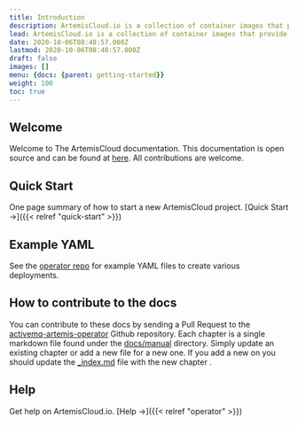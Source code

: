 ```yaml
---
title: Introduction
description: ArtemisCloud.io is a collection of container images that provide a way to deploy the Apache ActiveMQ Artemis Broker on Kubernetes.
lead: ArtemisCloud.io is a collection of container images that provide a way to deploy the Apache ActiveMQ Artemis Broker on Kubernetes.
date: 2020-10-06T08:48:57.000Z
lastmod: 2020-10-06T08:48:57.000Z
draft: false
images: []
menu: {docs: {parent: getting-started}}
weight: 100
toc: true
---
```


## Welcome

Welcome to The ArtemisCloud documentation. This documentation is open source and can be found at [here](https://github.com/artemiscloud/activemq-artemis-operator/tree/main/docs/manual). All contributions are welcome.

## Quick Start

One page summary of how to start a new ArtemisCloud project. [Quick Start →]({{< relref "quick-start" >}})

## Example YAML

See the [operator repo](https://github.com/artemiscloud/activemq-artemis-operator/tree/main/examples) for example YAML files to create various deployments.

## How to contribute to the docs

You can contribute to these docs by sending a Pull Request to the [activemq-artemis-operator](https://github.com/artemiscloud/activemq-artemis-operator) Github repository.
Each chapter is a single markdown file found under the [docs/manual](https://github.com/artemiscloud/activemq-artemis-operator/tree/main/docs/manual) directory.
Simply update an existing chapter or add a new file for a new one. If you add a new on you should update the [\_index.md](https://github.com/artemiscloud/activemq-artemis-operator/blob/main/docs/manual/_index.md)
file with the new chapter .

## Help

Get help on ArtemisCloud.io. [Help →]({{< relref "operator" >}})
